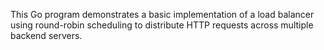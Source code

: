 This Go program demonstrates a basic implementation of a load balancer using round-robin scheduling to distribute HTTP requests across multiple backend servers.